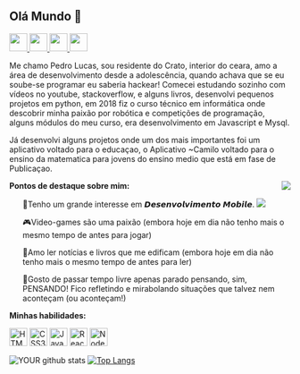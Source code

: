 <h2>Olá Mundo  👋</h2>

<p align="left">
    <a href="https://www.linkedin.com/in/pedro-lucas-macedo-de-moraes-b5458b191/" target="_blank">
    <img height="32px" src="https://wesleypribeiro.github.io/img/linkedin.png" />
  </a>
  <a href="https://www.facebook.com/profile.php?id=100004840867554" target="_blank">
    <img height="32px" src="https://wesleypribeiro.github.io/img/facebook.png" />
  </a>
  <a href="https://www.instagram.com/lucas.macedoo_/" target="_blank">
    <img height="32px" src="https://wesleypribeiro.github.io/img/instagram.png" />
  </a>
  <a href="mailto:Pedrmorae@gmail.com" target="_blank">
    <img height="32px" src="https://wesleypribeiro.github.io/img/email.png" />
  </a>
</p>
Me chamo Pedro Lucas, sou residente do Crato, interior do ceara, amo a área de desenvolvimento desde a adolescência, quando achava que se eu soube-se programar eu saberia hackear! Comecei estudando sozinho com vídeos no youtube, stackoverflow, e alguns livros, desenvolvi pequenos projetos em python, em 2018 fiz o curso técnico em informática onde descobrir minha paixão por robótica e competições de programação, alguns módulos do meu curso, era desenvolvimento em Javascript e Mysql.



Já desenvolvi alguns projetos onde um dos mais importantes foi um aplicativo voltado para o educaçao, o Aplicativo ~Camilo voltado para o ensino da matematica para jovens do ensino medio que está em fase de Publicaçao.

<img align="right" src="https://media.giphy.com/media/ZVik7pBtu9dNS/giphy.gif" />

<b>Pontos de destaque sobre mim:</b>

<ul align="left">
📱Tenho um grande interesse em 𝘿𝙚𝙨𝙚𝙣𝙫𝙤𝙡𝙫𝙞𝙢𝙚𝙣𝙩𝙤 𝙈𝙤𝙗𝙞𝙡𝙚.
<img src="https://img.shields.io/badge/React_Native-20232A?style=for-the-badge&logo=react&logoColor=61DAFB" />
<br/>
    
🎮Video-games são uma paixão (embora hoje em dia não tenho mais o mesmo tempo de antes para jogar)


📖Amo ler notícias e livros que me edificam (embora hoje em dia não tenho mais o mesmo tempo de antes para ler)


💭Gosto de passar tempo livre apenas parado pensando, sim, PENSANDO! Fico refletindo e mirabolando situações que talvez nem aconteçam (ou aconteçam!)
</ul>

<b>Minhas habilidades:</b>
<p align="left">
<img height="32px" src="https://user-images.githubusercontent.com/60102340/111059115-bf43e200-8471-11eb-8ec7-f65c11f035dc.png" alt="HTML5" />
<img height="32px" src="https://user-images.githubusercontent.com/60102340/111059142-e26e9180-8471-11eb-9801-d6cbd405001b.png" alt="CSS3" />
<img height="32px" src="https://user-images.githubusercontent.com/60102340/111058883-41330b80-8470-11eb-925e-2840cc98a48a.png" alt="Javascript" />
<img height="32px" src="https://user-images.githubusercontent.com/60102340/111058928-940cc300-8470-11eb-88fa-9d5b0b6b506f.png" alt="React" />
<img height="32px" src="https://user-images.githubusercontent.com/60102340/111059324-7db43680-8473-11eb-928c-e3a7a92c4fd8.png" alt="Node" />
</p>

![YOUR github stats](https://github-readme-stats.vercel.app/api?username=PedroLucas-M-m&show_icons=true&theme=radical)
[![Top Langs](https://github-readme-stats.vercel.app/api/top-langs/?username=PedroLucas-M-m)](https://github.com/anuraghazra/github-readme-stats&theme=radical)

